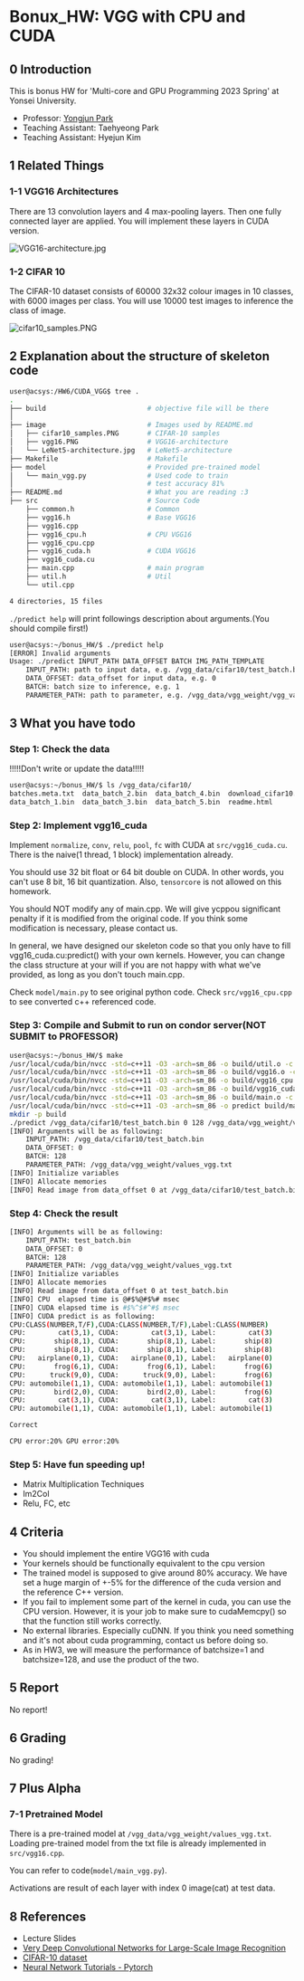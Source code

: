 # Bonux_HW: VGG with CPU and CUDA

## 0 Introduction

This is bonus HW for 'Multi-core and GPU Programming 2023 Spring' at Yonsei University. 

- Professor: [Yongjun Park](https://sites.google.com/view/asolabysu/home)
- Teaching Assistant: Taehyeong Park
- Teaching Assistant: Hyejun Kim

## 1 Related Things

### 1-1 VGG16 Architectures

There are 13 convolution layers and 4 max-pooling layers. Then one fully connected layer are applied. You will implement these layers in CUDA version.

![VGG16-architecture.jpg](image/vgg16.png)

### 1-2 CIFAR 10

The CIFAR-10 dataset consists of 60000 32x32 colour images in 10 classes, with 6000 images per class. You will use 10000 test images to inference the class of image.

![cifar10_samples.PNG](image/cifar10_samples.PNG)

## 2 Explanation about the structure of skeleton code

```bash
user@acsys:/HW6/CUDA_VGG$ tree .
.
├── build                         # objective file will be there
│                                 
├── image                         # Images used by README.md
│   ├── cifar10_samples.PNG       # CIFAR-10 samples
│   ├── vgg16.PNG				  # VGG16-architecture
│   └── LeNet5-architecture.jpg   # LeNet5-architecture 
├── Makefile                      # Makefile
├── model                         # Provided pre-trained model
│   └── main_vgg.py               # Used code to train
│                                 # test accuracy 81%
├── README.md                     # What you are reading :3
├── src                           # Source Code
    ├── common.h                  # Common
    ├── vgg16.h                   # Base VGG16
    ├── vgg16.cpp
    ├── vgg16_cpu.h               # CPU VGG16
    ├── vgg16_cpu.cpp
    ├── vgg16_cuda.h              # CUDA VGG16
    ├── vgg16_cuda.cu
    ├── main.cpp                  # main program
    ├── util.h                    # Util
    └── util.cpp

4 directories, 15 files
```

`./predict help` will print followings description about arguments.(You should compile first!)

```bash
user@acsys:~/bonus_HW/$ ./predict help
[ERROR] Invalid arguments
Usage: ./predict INPUT_PATH DATA_OFFSET BATCH IMG_PATH_TEMPLATE
    INPUT_PATH: path to input data, e.g. /vgg_data/cifar10/test_batch.bin
    DATA_OFFSET: data_offset for input data, e.g. 0
    BATCH: batch size to inference, e.g. 1
    PARAMETER_PATH: path to parameter, e.g. /vgg_data/vgg_weight/vgg_values.txt
```

## 3 What you have todo

### Step 1: Check the data

!!!!!Don't write or update the data!!!!!

```bash
user@acsys:~/bonus_HW/$ ls /vgg_data/cifar10/
batches.meta.txt  data_batch_2.bin  data_batch_4.bin  download_cifar10.sh  test_batch.bin
data_batch_1.bin  data_batch_3.bin  data_batch_5.bin  readme.html
```

### Step 2: Implement vgg16_cuda

Implement `normalize`, `conv`, `relu`, `pool`, `fc` with CUDA at `src/vgg16_cuda.cu`. There is the naive(1 thread, 1 block) implementation already.

You should use 32 bit float or 64 bit double on CUDA. In other words, you can't use 8 bit, 16 bit quantization. 
Also, `tensorcore` is not allowed on this homework.

You should NOT modify any of main.cpp.
We will give ycppou significant penalty if it is modified from the original code.
If you think some modification is necessary, please contact us.

In general, we have designed our skeleton code so that you only have to fill vgg16_cuda.cu:predict() with your own kernels.
However, you can change the class structure at your will if you are not happy with what we've provided, as long as you don't touch main.cpp.

Check `model/main.py` to see original python code. 
Check `src/vgg16_cpu.cpp` to see converted c++ referenced code.

### Step 3: Compile and Submit to run on condor server(NOT SUBMIT to PROFESSOR)

```bash
user@acsys:~/bonus_HW/$ make 
/usr/local/cuda/bin/nvcc -std=c++11 -O3 -arch=sm_86 -o build/util.o -c src/util.cpp
/usr/local/cuda/bin/nvcc -std=c++11 -O3 -arch=sm_86 -o build/vgg16.o -c src/vgg16.cpp
/usr/local/cuda/bin/nvcc -std=c++11 -O3 -arch=sm_86 -o build/vgg16_cpu.o -c src/vgg16_cpu.cpp
/usr/local/cuda/bin/nvcc -std=c++11 -O3 -arch=sm_86 -o build/vgg16_cuda.o -c src/vgg16_cuda.cu
/usr/local/cuda/bin/nvcc -std=c++11 -O3 -arch=sm_86 -o build/main.o -c src/main.cpp
/usr/local/cuda/bin/nvcc -std=c++11 -O3 -arch=sm_86 -o predict build/main.o build/util.o build/vgg16_cpu.o build/vgg16_cuda.o build/vgg16.o
mkdir -p build
./predict /vgg_data/cifar10/test_batch.bin 0 128 /vgg_data/vgg_weight/values_vgg.txt
[INFO] Arguments will be as following:
    INPUT_PATH: /vgg_data/cifar10/test_batch.bin
    DATA_OFFSET: 0
    BATCH: 128
    PARAMETER_PATH: /vgg_data/vgg_weight/values_vgg.txt
[INFO] Initialize variables
[INFO] Allocate memories
[INFO] Read image from data_offset 0 at /vgg_data/cifar10/test_batch.bin

```

### Step 4: Check the result

```bash
[INFO] Arguments will be as following: 
    INPUT_PATH: test_batch.bin
    DATA_OFFSET: 0
    BATCH: 128
    PARAMETER_PATH: /vgg_data/vgg_weight/values_vgg.txt
[INFO] Initialize variables
[INFO] Allocate memories
[INFO] Read image from data_offset 0 at test_batch.bin
[INFO] CPU  elapsed time is @#$%@#$%# msec
[INFO] CUDA elapsed time is #$%^$#^#$ msec
[INFO] CUDA predict is as following:
CPU:CLASS(NUMBER,T/F),CUDA:CLASS(NUMBER,T/F),Label:CLASS(NUMBER)
CPU:        cat(3,1), CUDA:        cat(3,1), Label:        cat(3)
CPU:       ship(8,1), CUDA:       ship(8,1), Label:       ship(8)
CPU:       ship(8,1), CUDA:       ship(8,1), Label:       ship(8)
CPU:   airplane(0,1), CUDA:   airplane(0,1), Label:   airplane(0)
CPU:       frog(6,1), CUDA:       frog(6,1), Label:       frog(6)
CPU:      truck(9,0), CUDA:      truck(9,0), Label:       frog(6)
CPU: automobile(1,1), CUDA: automobile(1,1), Label: automobile(1)
CPU:       bird(2,0), CUDA:       bird(2,0), Label:       frog(6)
CPU:        cat(3,1), CUDA:        cat(3,1), Label:        cat(3)
CPU: automobile(1,1), CUDA: automobile(1,1), Label: automobile(1)

Correct

CPU error:20% GPU error:20%
```

### Step 5: Have fun speeding up!

- Matrix Multiplication Techniques
- Im2Col
- Relu, FC, etc

## 4 Criteria
- You should implement the entire VGG16 with cuda 
- Your kernels should be functionally equivalent to the cpu version
- The trained model is supposed to give around 80% accuracy. 
We have set a huge margin of +-5% for the difference of the cuda version and the reference C++ version.
- If you fail to implement some part of the kernel in cuda, you can use the CPU version. 
However, it is your job to make sure to cudaMemcpy() so that the function still works correctly.
- No external libraries. Especially cuDNN. If you think you need something and it's not about cuda programming, contact us before doing so.
- As in HW3, we will measure the performance of batchsize=1 and batchsize=128, and use the product of the two.

## 5 Report
No report!

## 6 Grading
No grading!

## 7 Plus Alpha

### 7-1 Pretrained Model

There is a pre-trained model at `/vgg_data/vgg_weight/values_vgg.txt`. Loading pre-trained model from the txt file is already implemented in `src/vgg16.cpp`.

You can refer to code(`model/main_vgg.py`).

Activations are result of each layer with index 0 image(cat) at test data.


## 8 References

- Lecture Slides
- [Very Deep Convolutional Networks for Large-Scale Image Recognition](https://arxiv.org/abs/1409.1556)
- [CIFAR-10 dataset](https://www.cs.toronto.edu/~kriz/cifar.html)
- [Neural Network Tutorials - Pytorch](https://pytorch.org/tutorials/beginner/blitz/neural_networks_tutorial.html)
